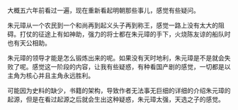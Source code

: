 大概五六年前看过一遍，现在重新看起明朝那些事儿，感觉有些疑问。

朱元璋从一个农民到一个和尚再到起义头子再到称王，感觉一路上没有太大的阻碍。打仗的征途上有如神助，强力的将士都在朱元璋的手下，火烧陈友谅的船队时也有天公相助。

朱元璋的领导才能是怎么锻炼出来的呢。如果没有天时地利，朱元璋是不是就会失败了呢。感觉这一阶段的内容，让我有些疑惑，有种看国产剧的感觉，一切都是以主角为核心并且主角永远胜利。

可能因为史料的缺少，书籍的架构，导致作者无法事无巨细的详细的介绍朱元璋的起源，但是在看过起源之后就会生出这种疑惑，朱元璋太强，天选之子的感觉。